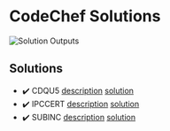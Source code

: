 # CodeChef Solutions

![Solution Outputs](https://github.com/matjazmav/codechef/workflows/Test%20Problem%20Outputs/badge.svg)

## Solutions
* ✔️ CDQU5 [description](https://www.codechef.com/problems/CDQU5) [solution](src/main/java/CDQU5)
* ✔️ IPCCERT [description](https://www.codechef.com/problems/IPCCERT) [solution](src/main/java/IPCCERT)
* ✔️ SUBINC [description](https://www.codechef.com/problems/SUBINC) [solution](src/main/java/SUBINC)
